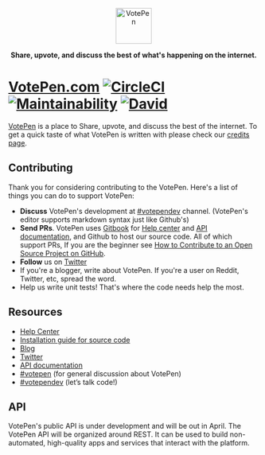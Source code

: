 <p align="center">
  <p align="center">
    <img src="https://cdn.jsdelivr.net/npm/cdn-votepen@1.0.3/imgs/votepen.png" alt="VotePen" height="72">
  </p>
  <p align="center">
    <b>
      Share, upvote, and discuss the best of what's happening on the internet.
    </b>
  </p>
</p>

# [VotePen.com](https://votepen.com) [![CircleCI](https://img.shields.io/circleci/project/github/VotePen/VotePen.svg)](https://circleci.com/gh/VotePen/VotePen/tree/master) [![Maintainability](https://api.codeclimate.com/v1/badges/c18908dfc0a781b1d07d/maintainability)](https://codeclimate.com/github/VotePen/VotePen/maintainability) [![David](https://img.shields.io/david/VotePen/VotePen.svg)](https://david-dm.org/VotePen/VotePen)

[VotePen](https://votepen.com) is a place to Share, upvote, and discuss the best of the internet. To get a quick taste of what VotePen is written with please check our [credits page](https://votepen.com/credits).

## Contributing

Thank you for considering contributing to the VotePen. Here's a list of things you can do to support VotePen:

- **Discuss** VotePen's development at  [#votependev](https://votepen.com/c/votependev) channel. (VotePen's editor supports markdown syntax just like Github's)
- **Send PRs**. VotePen uses [Gitbook](https://gitbook.io) for [Help center](https://help.votepen.com) and [API documentation](https://api.votepen.com), and Github to host our source code. All of which support PRs, If you are the beginner see [How to Contribute to an Open Source Project on GitHub](https://egghead.io/series/how-to-contribute-to-an-open-source-project-on-github). 
- **Follow** us on [Twitter](https://twitter.com/VotePen) 
- If you're a blogger, write about VotePen. If you're a user on Reddit, Twitter, etc, spread the word. 
- Help us write unit tests! That's where the code needs help the most. 

## Resources

- [Help Center](https://help.votepen.com)
- [Installation guide for source code](/INSTALLATION.md)
- [Blog](https://blog.votepen.com)
- [Twitter](https://twitter.com/VotePen)
- [API documentation](https://api.votepen.com)
- [#votepen](https://votepen.com/c/Votepen) (for general discussion about VotePen)
- [#votependev](https://votepen.com/c/VotepenDev) (let’s talk code!)

## API

VotePen's public API is under development and will be out in April. The VotePen API will be organized around REST. It can be used to build non-automated, high-quality apps and services that interact with the platform.
